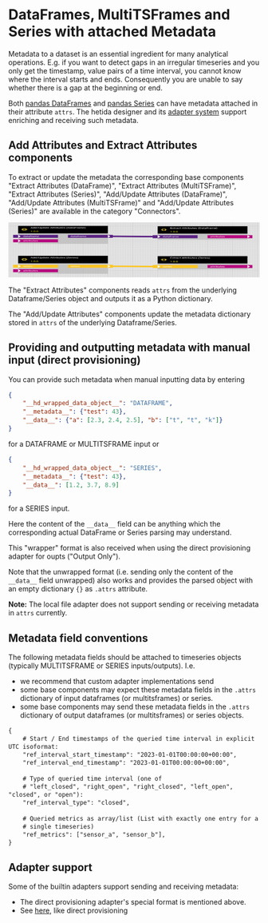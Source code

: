 # DataFrames, MultiTSFrames and Series with attached Metadata

Metadata to a dataset is an essential ingredient for many analytical operations. E.g. if you want to detect gaps in an irregular timeseries and you only get the timestamp, value pairs of a time interval, you cannot know where the interval starts and ends. Consequently you are unable to say whether there is a gap at the beginning or end.

Both [pandas DataFrames](https://pandas.pydata.org/docs/reference/api/pandas.DataFrame.attrs.html) and [pandas Series](https://pandas.pydata.org/pandas-docs/version/1.0.0/reference/api/pandas.Series.attrs.html) can have metadata attached in their attribute `attrs`. The hetida designer and its [adapter system](./adapter_system/generic_rest_adapters/web_service_interface.md) support enriching and receiving such metadata.

## Add Attributes and Extract Attributes components

To extract or update the metadata the corresponding base components "Extract Attributes (DataFrame)", "Extract Attributes (MultiTSFrame)", "Extract Attributes (Series)", "Add/Update Attributes (DataFrame)", "Add/Update Attributes (MultiTSFrame)" and "Add/Update Attributes (Series)" are available in the category "Connectors".

<img src="./assets/metadata_base_components.png" height="110" width=850> 

The "Extract Attributes" components reads `attrs` from the underlying Dataframe/Series object and outputs it as a Python dictionary.

The "Add/Update Attributes" components update the metadata dictionary stored in `attrs` of the underlying Dataframe/Series.

## Providing and outputting metadata with manual input (direct provisioning)
You can provide such metadata when manual inputting data by entering
```json
{
    "__hd_wrapped_data_object__": "DATAFRAME",
    "__metadata__": {"test": 43},
    "__data__": {"a": [2.3, 2.4, 2.5], "b": ["t", "t", "k"]}
}
```
for a DATAFRAME or MULTITSFRAME input or
```json
{
    "__hd_wrapped_data_object__": "SERIES",
    "__metadata__": {"test": 43},
    "__data__": [1.2, 3.7, 8.9]
}
```
for a SERIES input.

Here the content of the `__data__` field can be anything which the corresponding actual DataFrame or Series parsing may understand.

This "wrapper" format is also received when using the direct provisioning adapter for oupts ("Output Only").

Note that the unwrapped format (i.e. sending only the content of the `__data__` field unwrapped) also works and provides the parsed object with an empty dictionary `{}` as `.attrs` attribute.

**Note:** The local file adapter does not support sending or receiving metadata in `attrs` currently.


## Metadata field conventions

The following metadata fields should be attached to timeseries objects (typically MULTITSFRAME or SERIES inputs/outputs). I.e.
* we recommend that custom adapter implementations send
* some base components may expect these metadata fields in the `.attrs` dictionary of input dataframes (or multitsframes) or series.
* some base components may send these metadata fields in the `.attrs` dictionary of output dataframes (or multitsframes) or series objects.

```
{
    # Start / End timestamps of the queried time interval in explicit UTC isoformat:
    "ref_interval_start_timestamp": "2023-01-01T00:00:00+00:00", 
    "ref_interval_end_timestamp": "2023-01-01T00:00:00+00:00",

    # Type of queried time interval (one of
    # "left_closed", "right_open", "right_closed", "left_open", "closed", or "open"):
    "ref_interval_type": "closed",

    # Queried metrics as array/list (List with exactly one entry for a 
    # single timeseries)
    "ref_metrics": ["sensor_a", "sensor_b"],
}
```

## Adapter support
Some of the builtin adapters support sending and receiving metadata:
* The direct provisioning adapter's special format is mentioned above.
* See [here](./adapter_system/generic_rest_adapters/web_service_interface.md), like direct provisioning

